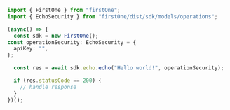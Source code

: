 <!-- Start SDK Example Usage -->


```typescript
import { FirstOne } from "firstOne";
import { EchoSecurity } from "firstOne/dist/sdk/models/operations";

(async() => {
  const sdk = new FirstOne();
const operationSecurity: EchoSecurity = {
  apiKey: "",
};

  const res = await sdk.echo.echo("Hello world!", operationSecurity);

  if (res.statusCode == 200) {
    // handle response
  }
})();
```
<!-- End SDK Example Usage -->